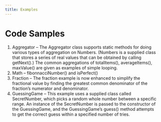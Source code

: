 ```yaml
---
title: Examples
---
```

# Code Samples

1. Aggregator – The Aggregator class supports static methods for doing various types of aggregation on Numbers. (Numbers is a supplied class that stores a series of real values that can be obtained by calling getNext().) The common aggregations of totalItems(), averageItems(), maxValue() are given as examples of simple looping.
2. Math – fibonnacciNumber() and isPerfect()
3. Fraction – The fraction example is now enhanced to simplify the fractional value by finding the greatest common denominator of the fraction’s numerator and denominator.
4. GuessingGame – This example uses a supplied class called SecretNumber, which picks a random whole number between a specific range. An instance of the SecretNumber is passed to the constructor of the GuessingGame, and the GuessingGame’s guess() method attempts to get the correct guess within a specified number of tries.
